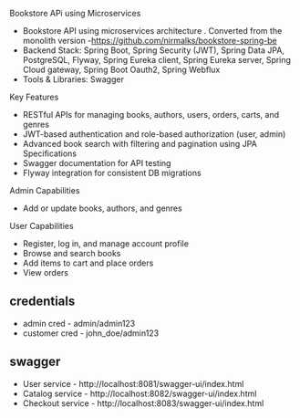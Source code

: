 Bookstore APi using Microservices

- Bookstore API using microservices architecture . Converted from the monolith version -https://github.com/nirmalks/bookstore-spring-be
- Backend Stack: Spring Boot, Spring Security (JWT), Spring Data JPA, PostgreSQL, Flyway, Spring Eureka client, Spring Eureka server, Spring Cloud gateway, Spring Boot Oauth2, Spring Webflux
- Tools & Libraries: Swagger

Key Features

* RESTful APIs for managing books, authors, users, orders, carts, and genres
* JWT-based authentication and role-based authorization (user, admin)
* Advanced book search with filtering and pagination using JPA Specifications
* Swagger documentation for API testing
* Flyway integration for consistent DB migrations
  
Admin Capabilities
* Add or update books, authors, and genres

User Capabilities
* Register, log in, and manage account profile
* Browse and search books
* Add items to cart and place orders
* View orders

## credentials
* admin cred - admin/admin123
* customer cred - john_doe/admin123

## swagger
* User service - http://localhost:8081/swagger-ui/index.html
* Catalog service - http://localhost:8082/swagger-ui/index.html
* Checkout service - http://localhost:8083/swagger-ui/index.html
